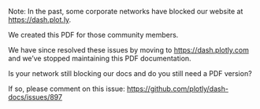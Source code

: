 Note: In the past, some corporate networks have blocked our website at https://dash.plot.ly. 

We created this PDF for those community members. 

We have since resolved these issues by moving to https://dash.plotly.com and we’ve stopped maintaining this PDF documentation. 

Is your network still blocking our docs and do you still need a PDF version? 

If so, please comment on this issue: https://github.com/plotly/dash-docs/issues/897
